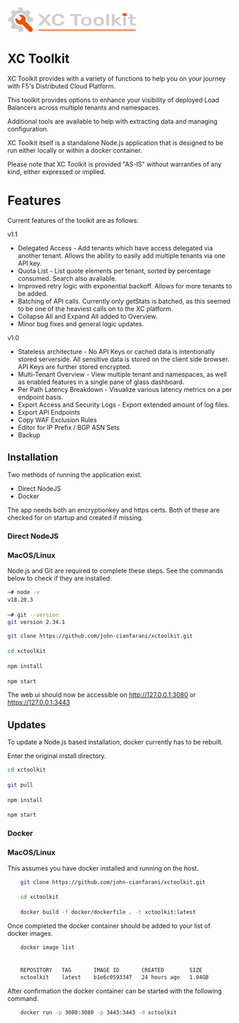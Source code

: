 ![Logo](/public/images/xctoolkit_logo_dark.png)


# XC Toolkit



XC Toolkit provides with a variety of functions to help you on your journey with F5's Distributed Cloud Platform.

This toolkit provides options to enhance your visibility of  deployed Load Balancers across multiple tenants and
namespaces.

Additional tools are available to help with extracting data and managing configuration.

XC Toolkit itself is a standalone Node.js application that is designed to be run either locally or within a docker container.

Please note that XC Toolkit is provided "AS-IS" without warranties of any kind, either expressed or implied.


# Features

Current features of the toolkit are as follows:

v1.1
- Delegated Access - Add tenants which have access delegated via another tenant. Allows the ability to easily add multiple tenants via one API key.
- Quota List - List quote elements per tenant, sorted by percentage consumed. Search also available.
- Improved retry logic with exponential backoff. Allows for more tenants to be added.
- Batching of API calls. Currently only getStats is batched, as this seemed to be one of the heaviest calls on to the XC platform.
- Collapse All and Expand All added to Overview.
- Minor bug fixes and general logic updates.

v1.0 
 - Stateless architecture -  No API Keys or cached data is intentionally stored serverside.  All sensitive data is stored on the client side browser.  API Keys are further stored encrypted.
 - Multi-Tenant Overview - View multiple tenant and namespaces, as well as enabled features in a single pane of glass dashboard.
 - Per Path Latency Breakdown - Visualize various latency metrics on a per endpoint basis.
 - Export Access and Security Logs - Export extended amount of log files.
 - Export API Endpoints
 - Copy WAF Exclusion Rules
 - Editor for IP Prefix / BGP ASN Sets
 - Backup


## Installation

Two methods of running the application exist.

 - Direct NodeJS
 - Docker

 The app needs both an encryptionkey and https certs.  Both of these are checked for on startup and created if missing.

### Direct NodeJS

### MacOS/Linux
Node.js and Git  are required to complete these steps. See the commands below to check if they are installed.

```sh
~# node -v
v18.20.3

~# git --version
git version 2.34.1

```

```sh
git clone https://github.com/john-cianfarani/xctoolkit.git

cd xctoolkit

npm install

npm start
```
The web ui should now be accessible on http://127.0.0.1:3080 or https://127.0.0.1:3443

## Updates

To update a Node.js based installation, docker currently has to be rebuilt.

Enter the original install directory.
```sh
cd xctoolkit

git pull

npm install

npm start
```

### Docker

### MacOS/Linux
This assumes you have docker installed and running on the host.
```sh
    git clone https://github.com/john-cianfarani/xctoolkit.git
    
    cd xctoolkit

    docker build -f docker/dockerfile . -t xctoolkit:latest
```    

Once completed the docker container should be added to your list of docker images.
```sh
    docker image list

   
    REPOSITORY   TAG       IMAGE ID       CREATED        SIZE
    xctoolkit    latest    b1e6c0593347   24 hours ago   1.04GB
```    

After confirmation the docker container can be started with the following command.

```sh
    docker run -p 3080:3080 -p 3443:3443 -d xctoolkit
```    



